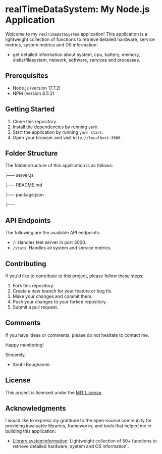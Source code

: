 # realTimeDataSystem: My Node.js Application

Welcome to my ``realTimeDataSystem`` application! This application is a lightweight collection of functions to retrieve detailed hardware, service metrics, system metrics and OS information: 
- get detailed information about system, cpu, battery, memory, disks/filesystem, network, software, services and processes.

## Prerequisites

- Node.js (version 17.7.2)
- NPM (version 8.5.2)

## Getting Started

1. Clone this repository.
2. Install the dependencies by running `yarn`.
3. Start the application by running `yarn start`.
4. Open your browser and visit `http://localhost:3000`.
## Folder Structure

The folder structure of this application is as follows:

├── server.js

├── README.md

├── package.json

├── 
## API Endpoints

The following are the available API endpoints:

- `/`: Handles test server in port 3000.
- `/stats`: Handles all system and service metrics.
## Contributing

If you'd like to contribute to this project, please follow these steps:

1. Fork this repository.
2. Create a new branch for your feature or bug fix.
3. Make your changes and commit them.
4. Push your changes to your forked repository.
5. Submit a pull request.

## Comments

If you have ideas or comments, please do not hesitate to contact me.

Happy monitoring!

Sincerely,

- Sobhi Boughanmi.
## License

This project is licensed under the [MIT License](LICENSE).

## Acknowledgments

I would like to express my gratitude to the open-source community for providing invaluable libraries, frameworks, and tools that helped me in building this application:

- [Library systeminformation](https://www.npmjs.com/package/systeminformation): Lightweight collection of 50+ functions to retrieve detailed hardware, system and OS information..

